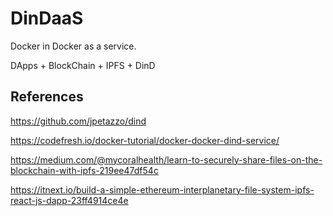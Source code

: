# DinDaaS

Docker in Docker as a service.

DApps + BlockChain + IPFS + DinD

## References

https://github.com/jpetazzo/dind

https://codefresh.io/docker-tutorial/docker-docker-dind-service/

https://medium.com/@mycoralhealth/learn-to-securely-share-files-on-the-blockchain-with-ipfs-219ee47df54c

https://itnext.io/build-a-simple-ethereum-interplanetary-file-system-ipfs-react-js-dapp-23ff4914ce4e
